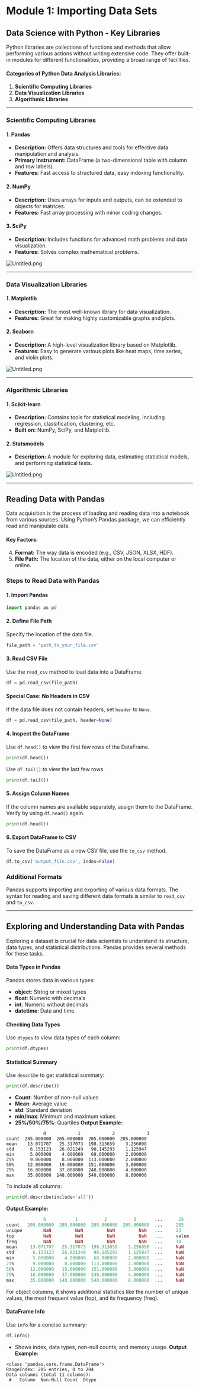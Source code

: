 

# Module 1: Importing Data Sets
## Data Science with Python - Key Libraries
Python libraries are collections of functions and methods that allow performing various actions without writing extensive code. They offer built-in modules for different functionalities, providing a broad range of facilities.
#### Categories of Python Data Analysis Libraries:
1. **Scientific Computing Libraries**
2. **Data Visualization Libraries**
3. **Algorithmic Libraries**

___
### Scientific Computing Libraries
#### 1. **Pandas**
- **Description:** Offers data structures and tools for effective data manipulation and analysis.
- **Primary Instrument:** DataFrame (a two-dimensional table with column and row labels).
- **Features:** Fast access to structured data, easy indexing functionality.
#### 2. **NumPy**
- **Description:** Uses arrays for inputs and outputs, can be extended to objects for matrices.
- **Features:** Fast array processing with minor coding changes.
#### 3. **SciPy**
- **Description:** Includes functions for advanced math problems and data visualization.
- **Features:** Solves complex mathematical problems.

![Untitled.png](https://prod-files-secure.s3.us-west-2.amazonaws.com/03e82b26-cccb-4906-bb56-adabcbdc0655/997ac361-58a8-4f04-bb0f-79fea4baa761/Untitled.png?X-Amz-Algorithm=AWS4-HMAC-SHA256&X-Amz-Content-Sha256=UNSIGNED-PAYLOAD&X-Amz-Credential=ASIAZI2LB466VO2K6PEL%2F20250202%2Fus-west-2%2Fs3%2Faws4_request&X-Amz-Date=20250202T231258Z&X-Amz-Expires=3600&X-Amz-Security-Token=IQoJb3JpZ2luX2VjEO%2F%2F%2F%2F%2F%2F%2F%2F%2F%2F%2FwEaCXVzLXdlc3QtMiJHMEUCIFXpEY1QKKfKwOK2iINs3L7D3QNCRhARvonZLe5eshGMAiEAnOxWU%2F00NiQdPtdKbNd18%2FPuzjOAc8ki2gEJu%2BnE%2F40qiAQI%2BP%2F%2F%2F%2F%2F%2F%2F%2F%2F%2FARAAGgw2Mzc0MjMxODM4MDUiDN0bZAoWv9j%2Fk%2FLZwircA0VxazVxs3ju1ATTzCPkg9L6dkQUIuwuauKCoFUtG0DJL3U1bEBTTkQ7JdDG%2B0F8pEshE5EB3osFzbrucSnWiZMiI8VKIHOoB2gx7tsq9jYW1KaNnlE8Bh5QYIafM8xP%2BoxPo0LZcm2piF31NLLENO3eVDyZk2QipFvH0vbI3RPyK6%2BWCGtK6zQAr41r9adGGjQ0ymmuP8yLDnganWDumLiBc7LcIeDxWdmjwoNuQJNOiIWRjytZlpzIZkztD2njy7CGqEkOXfbISGiZVwn78T3HgF3%2BGanAHkqmNAcs9uSSGQYRhudX%2BSy4KZuLKqEOXDGD3%2F4gsNKXkcf2XhNTWmlaBmKUsKoKCLRmb2On%2Fb0LUvAuJbS7gRxWmA1eEyHSfvEMT%2FGakGYrIRTOEShHc57mR74J3lhxz2qC8gnjNZXLf0N22gbQUd2CmD489OO8yK2hceZdeHistsqumfmmTLVnZRxaaZngcije5eafit%2B0qrx1ivNlVPLQwKs98ZS5qYgJ24BMkY2ssjk2zBrnutdXNKQzccDuZ6t5czASBKEbP3UlOe9BayZ94hkCArB%2FSmyHNMsrSFqOw6FOZNvbip0tgtPbqAtFvfkKpbb%2FRIBM2ZpLKUgU0tvzTnbJMKTk%2F7wGOqUBohYD2DEawK0JU%2B5wqelQrDaZM8%2BpxmJPshnB2nfYWVFfr9U5dIk09zLUNhFpmvBIiIYFG3XZgTS1imERspV%2BaInxYl2UeE7GWZDv0FDV1QAKO%2BMEPikkEs9WvfDY08NF0N1mCBtz1D8nNNh9jDYB0VVMNWqazqdmonDdHofnZfxNpd0Llyv87PpsPZXdNQ8ORnbf2%2FfCBHQOVu%2BpBDQIhP5%2FVSxP&X-Amz-Signature=06daf6408552f8e277e0743ca0fc0016cb112d1aea0f237a9fb265dab8fa4a20&X-Amz-SignedHeaders=host&x-id=GetObject)
___
### Data Visualization Libraries
#### 1. **Matplotlib**
- **Description:** The most well-known library for data visualization.
- **Features:** Great for making highly customizable graphs and plots.
#### 2. **Seaborn**
- **Description:** A high-level visualization library based on Matplotlib.
- **Features:** Easy to generate various plots like heat maps, time series, and violin plots.

![Untitled.png](https://prod-files-secure.s3.us-west-2.amazonaws.com/03e82b26-cccb-4906-bb56-adabcbdc0655/733d1e42-5a53-4fd8-90c1-3d85254369a6/Untitled.png?X-Amz-Algorithm=AWS4-HMAC-SHA256&X-Amz-Content-Sha256=UNSIGNED-PAYLOAD&X-Amz-Credential=ASIAZI2LB466VGGACIOZ%2F20250202%2Fus-west-2%2Fs3%2Faws4_request&X-Amz-Date=20250202T231257Z&X-Amz-Expires=3600&X-Amz-Security-Token=IQoJb3JpZ2luX2VjEO%2F%2F%2F%2F%2F%2F%2F%2F%2F%2F%2FwEaCXVzLXdlc3QtMiJIMEYCIQCB7okCvzm4ThYfe%2FumhgKiCiWkYsO1d%2Fa%2F4xOJ0eQXZwIhAIdS1Cu7Sho%2B%2BvjabVKMbjYXWxbhwsxd%2B9QN86r493HyKogECPj%2F%2F%2F%2F%2F%2F%2F%2F%2F%2FwEQABoMNjM3NDIzMTgzODA1IgxeUHK5EuVPNQByaUkq3ANa8Sp2vF6QgTQD8pFvr7XlWUP9s8%2FbrNy%2BfQzcGnIwVrzmaNnMndVPdCgE9%2FTKxzc0IKCqEBUL0mdZrQfSKvCGHwfD%2FSqwR1mTY9xiXvurIHv3%2BSrhzk0%2BY1s2h%2BWHDGBR0rWIrU0x8qIcNIOOXA0DIYJ%2Bd%2BNjf%2FM4u22azcJjH6ovdyGBoQebppx1XHy8TRKoe0QHllv38l%2BoN3BlvwgxsEp72o4tORKvskfh4QFLf7opTlORCqLx%2BdLDhYje%2FuZcLgvnHx4aC84CbebCaRJm37CuV4ZezKAHk66deD4s%2FnfFurabqx6Z1fq9b0ttAtSdOhg9wmOP66ccBXnmYpW8QaMNvvHYRGlo2PhOi3HEnKOapHUHUwIpe5sheYfBBgIL%2B1NEGiaavYiKVt%2FxmuHQPjnhg0ANJomuhh4CraafsX%2B3NL%2BOmkrJ%2FFZxvUID2VakvWOsqiZoZh1l7voQCJTnFg%2F5m7MHnSflEoBGkEriF6SrD7RTWwQCb5Xsx5dgEBizwkFafXT6Z1Y%2Fyu9H%2BFxtyxMjCFkiZMP1aJKhGAmB1lLXVJt2eM3YhofGYs10BP5l%2Fw5JZxjv9Lt7%2FBWF%2BrLdoVXrV5UPZiLmQSOjSflV6LhHMHGMlJCa7UeOtTCv5P%2B8BjqkAeGT8xyuvN9h6dRgwpo6ceaSL7c8VSfaL%2BOhuscLD%2B1%2FXj2%2B6FUfQAfl1c%2BvliJ9Z2fxwkMWcXyAqd%2BSG5qXbtQcPrVCJ2%2BdC2tGzEDvBUH4XEBo5NWmZbe%2BnUCtUapaNMvLeN5FcV%2FJh2GIQeduOAOOjUF%2FnPkWq8cQnzUDo%2Fg7e%2FZq9eD%2BKtXznXGUkPO1Nal0iqm%2BDM0y%2BlnkTqcxv0M124iR&X-Amz-Signature=51ded5556812470b4a815dc2945a7b5a102a1f67dae948447c1b7098612069f7&X-Amz-SignedHeaders=host&x-id=GetObject)
___
### Algorithmic Libraries
#### 1. **Scikit-learn**
- **Description:** Contains tools for statistical modeling, including regression, classification, clustering, etc.
- **Built on:** NumPy, SciPy, and Matplotlib.
#### 2. **Statsmodels**
- **Description:** A module for exploring data, estimating statistical models, and performing statistical tests.

![Untitled.png](https://prod-files-secure.s3.us-west-2.amazonaws.com/03e82b26-cccb-4906-bb56-adabcbdc0655/c62885f5-417d-4179-834f-d68f8f2bdf39/Untitled.png?X-Amz-Algorithm=AWS4-HMAC-SHA256&X-Amz-Content-Sha256=UNSIGNED-PAYLOAD&X-Amz-Credential=ASIAZI2LB466VGGACIOZ%2F20250202%2Fus-west-2%2Fs3%2Faws4_request&X-Amz-Date=20250202T231257Z&X-Amz-Expires=3600&X-Amz-Security-Token=IQoJb3JpZ2luX2VjEO%2F%2F%2F%2F%2F%2F%2F%2F%2F%2F%2FwEaCXVzLXdlc3QtMiJIMEYCIQCB7okCvzm4ThYfe%2FumhgKiCiWkYsO1d%2Fa%2F4xOJ0eQXZwIhAIdS1Cu7Sho%2B%2BvjabVKMbjYXWxbhwsxd%2B9QN86r493HyKogECPj%2F%2F%2F%2F%2F%2F%2F%2F%2F%2FwEQABoMNjM3NDIzMTgzODA1IgxeUHK5EuVPNQByaUkq3ANa8Sp2vF6QgTQD8pFvr7XlWUP9s8%2FbrNy%2BfQzcGnIwVrzmaNnMndVPdCgE9%2FTKxzc0IKCqEBUL0mdZrQfSKvCGHwfD%2FSqwR1mTY9xiXvurIHv3%2BSrhzk0%2BY1s2h%2BWHDGBR0rWIrU0x8qIcNIOOXA0DIYJ%2Bd%2BNjf%2FM4u22azcJjH6ovdyGBoQebppx1XHy8TRKoe0QHllv38l%2BoN3BlvwgxsEp72o4tORKvskfh4QFLf7opTlORCqLx%2BdLDhYje%2FuZcLgvnHx4aC84CbebCaRJm37CuV4ZezKAHk66deD4s%2FnfFurabqx6Z1fq9b0ttAtSdOhg9wmOP66ccBXnmYpW8QaMNvvHYRGlo2PhOi3HEnKOapHUHUwIpe5sheYfBBgIL%2B1NEGiaavYiKVt%2FxmuHQPjnhg0ANJomuhh4CraafsX%2B3NL%2BOmkrJ%2FFZxvUID2VakvWOsqiZoZh1l7voQCJTnFg%2F5m7MHnSflEoBGkEriF6SrD7RTWwQCb5Xsx5dgEBizwkFafXT6Z1Y%2Fyu9H%2BFxtyxMjCFkiZMP1aJKhGAmB1lLXVJt2eM3YhofGYs10BP5l%2Fw5JZxjv9Lt7%2FBWF%2BrLdoVXrV5UPZiLmQSOjSflV6LhHMHGMlJCa7UeOtTCv5P%2B8BjqkAeGT8xyuvN9h6dRgwpo6ceaSL7c8VSfaL%2BOhuscLD%2B1%2FXj2%2B6FUfQAfl1c%2BvliJ9Z2fxwkMWcXyAqd%2BSG5qXbtQcPrVCJ2%2BdC2tGzEDvBUH4XEBo5NWmZbe%2BnUCtUapaNMvLeN5FcV%2FJh2GIQeduOAOOjUF%2FnPkWq8cQnzUDo%2Fg7e%2FZq9eD%2BKtXznXGUkPO1Nal0iqm%2BDM0y%2BlnkTqcxv0M124iR&X-Amz-Signature=32f89973eef5d9a6ad99c0a023350c324d4e9fb8b67f0ce2aca7f1bc160847bb&X-Amz-SignedHeaders=host&x-id=GetObject)
___
## Reading Data with Pandas
Data acquisition is the process of loading and reading data into a notebook from various sources. Using Python’s Pandas package, we can efficiently read and manipulate data.
#### Key Factors:
4. **Format:** The way data is encoded (e.g., CSV, JSON, XLSX, HDF).
5. **File Path:** The location of the data, either on the local computer or online.
### Steps to Read Data with Pandas
#### 1. **Import Pandas**
```python
import pandas as pd
```
#### 2. **Define File Path**
Specify the location of the data file.
```python
file_path = 'path_to_your_file.csv'
```
#### 3. **Read CSV File**
Use the `read_csv` method to load data into a DataFrame.
```python
df = pd.read_csv(file_path)
```
#### Special Case: No Headers in CSV
If the data file does not contain headers, set `header` to `None`.
```python
df = pd.read_csv(file_path, header=None)
```
#### 4. **Inspect the DataFrame**
Use `df.head()` to view the first few rows of the DataFrame.
```python
print(df.head())
```
Use `df.tail()` to view the last few rows.
```python
print(df.tail())
```
#### 5. **Assign Column Names**
If the column names are available separately, assign them to the DataFrame.
Verify by using `df.head()` again.
```python
print(df.head())
```
#### 6. **Export DataFrame to CSV**
To save the DataFrame as a new CSV file, use the `to_csv` method.
```python
df.to_csv('output_file.csv', index=False)
```
### Additional Formats
Pandas supports importing and exporting of various data formats. The syntax for reading and saving different data formats is similar to `read_csv` and `to_csv`.
___
## Exploring and Understanding Data with Pandas
Exploring a dataset is crucial for data scientists to understand its structure, data types, and statistical distributions. Pandas provides several methods for these tasks.
#### Data Types in Pandas
Pandas stores data in various types:
- **object**: String or mixed types
- **float**: Numeric with decimals
- **int**: Numeric without decimals
- **datetime**: Date and time
#### Checking Data Types
Use `dtypes` to view data types of each column:
```python
print(df.dtypes)
```
#### Statistical Summary
Use `describe` to get statistical summary:
```python
print(df.describe())
```
- **Count**: Number of non-null values
- **Mean**: Average value
- **std**: Standard deviation
- **min/max**: Minimum and maximum values
- **25%/50%/75%**: Quartiles
**Output Example:**
```plain text
              0            1            2            3
count  205.000000  205.000000  205.000000  205.000000
mean    13.071707   25.317073  198.313659    3.256098
std      6.153123   26.021249   90.145293    1.125947
min      5.000000    4.000000   68.000000    2.000000
25%      9.000000    8.000000  113.000000    2.000000
50%     12.000000   19.000000  151.000000    3.000000
75%     16.000000   37.000000  248.000000    4.000000
max     35.000000  148.000000  540.000000    8.000000
```
To include all columns:
```python
print(df.describe(include='all'))
```
**Output Example:**
```r
              0           1          2          3       ...      25       26       27
count   205.000000  205.000000  205.000000  205.000000  ...     205      205      205
unique        NaN         NaN         NaN         NaN   ...     25       25       25
top           NaN         NaN         NaN         NaN   ...     value    value    value
freq          NaN         NaN         NaN         NaN   ...     10       10       10
mean     13.071707   25.317073  198.313659    3.256098  ...     NaN      NaN      NaN
std       6.153123   26.021249   90.145293    1.125947  ...     NaN      NaN      NaN
min       5.000000    4.000000   68.000000    2.000000  ...     NaN      NaN      NaN
25%       9.000000    8.000000  113.000000    2.000000  ...     NaN      NaN      NaN
50%      12.000000   19.000000  151.000000    3.000000  ...     NaN      NaN      NaN
75%      16.000000   37.000000  248.000000    4.000000  ...     NaN      NaN      NaN
max      35.000000  148.000000  540.000000    8.000000  ...     NaN      NaN      NaN
```
For object columns, it shows additional statistics like the number of unique values, the most frequent value (top), and its frequency (freq).
#### DataFrame Info
Use `info` for a concise summary:
```python
df.info()
```
- Shows index, data types, non-null counts, and memory usage.
**Output Example:**
```less
<class 'pandas.core.frame.DataFrame'>
RangeIndex: 205 entries, 0 to 204
Data columns (total 11 columns):
 #   Column  Non-Null Count  Dtype
